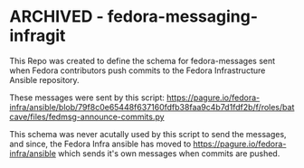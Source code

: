 # ARCHIVED - fedora-messaging-infragit

This Repo was created to define the schema for fedora-messages sent when Fedora contributors push commits to the
Fedora Infrastructure Ansible repository.

These messages were sent by this script: https://pagure.io/fedora-infra/ansible/blob/79f8c0e65448f637160fdfb38faa9c4b7d1fdf2b/f/roles/batcave/files/fedmsg-announce-commits.py

This schema was never acutally used by this script to send the messages, and since, the Fedora Infra ansible has moved to https://pagure.io/fedora-infra/ansible which sends it's own messages when commits are pushed.
